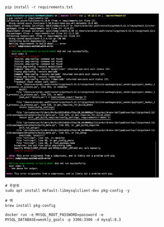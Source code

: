 
```shell
pip install -r requirements.txt
```

![img.png](img.png)
```shell
# 우분투
sudo apt install default-libmysqlclient-dev pkg-config -y

# 맥
brew install pkg-config
```


```shell
docker run -e MYSQL_ROOT_PASSWORD=password -e MYSQL_DATABASE=weekly_goals -p 3306:3306 -d mysql:8.3
```
